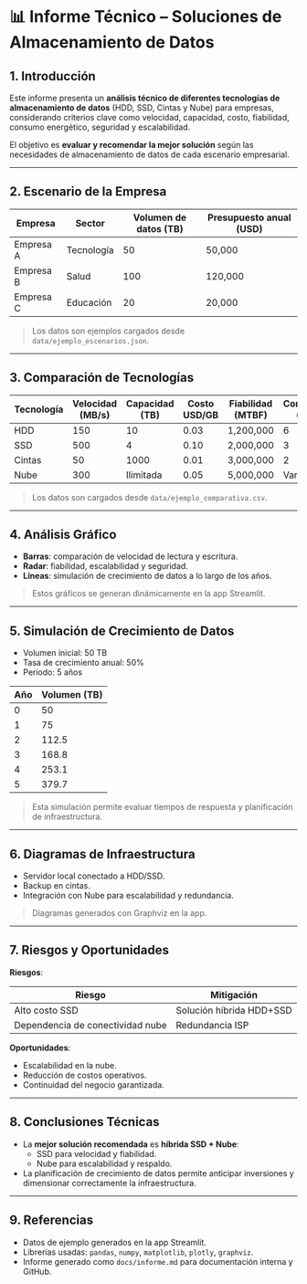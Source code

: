 # 📊 Informe Técnico – Soluciones de Almacenamiento de Datos

## 1. Introducción

Este informe presenta un **análisis técnico de diferentes tecnologías de almacenamiento de datos** (HDD, SSD, Cintas y Nube) para empresas, considerando criterios clave como velocidad, capacidad, costo, fiabilidad, consumo energético, seguridad y escalabilidad.

El objetivo es **evaluar y recomendar la mejor solución** según las necesidades de almacenamiento de datos de cada escenario empresarial.

---

## 2. Escenario de la Empresa

| Empresa       | Sector       | Volumen de datos (TB) | Presupuesto anual (USD) |
|---------------|-------------|----------------------|------------------------|
| Empresa A     | Tecnología  | 50                   | 50,000                 |
| Empresa B     | Salud       | 100                  | 120,000                |
| Empresa C     | Educación   | 20                   | 20,000                 |

> Los datos son ejemplos cargados desde `data/ejemplo_escenarios.json`.

---

## 3. Comparación de Tecnologías

| Tecnología | Velocidad (MB/s) | Capacidad (TB) | Costo USD/GB | Fiabilidad (MTBF) | Consumo (W) | Seguridad | Escalabilidad |
|------------|-----------------|----------------|--------------|-----------------|-------------|-----------|---------------|
| HDD        | 150             | 10             | 0.03         | 1,200,000       | 6           | Baja      | Media         |
| SSD        | 500             | 4              | 0.10         | 2,000,000       | 3           | Alta      | Media         |
| Cintas     | 50              | 1000           | 0.01         | 3,000,000       | 2           | Media     | Baja          |
| Nube       | 300             | Ilimitada      | 0.05         | 5,000,000       | Variable    | Alta      | Alta          |

> Los datos son cargados desde `data/ejemplo_comparativa.csv`.

---

## 4. Análisis Gráfico

- **Barras**: comparación de velocidad de lectura y escritura.  
- **Radar**: fiabilidad, escalabilidad y seguridad.  
- **Líneas**: simulación de crecimiento de datos a lo largo de los años.

> Estos gráficos se generan dinámicamente en la app Streamlit.

---

## 5. Simulación de Crecimiento de Datos

- Volumen inicial: 50 TB  
- Tasa de crecimiento anual: 50%  
- Periodo: 5 años  

| Año | Volumen (TB) |
|-----|--------------|
| 0   | 50           |
| 1   | 75           |
| 2   | 112.5        |
| 3   | 168.8        |
| 4   | 253.1        |
| 5   | 379.7        |

> Esta simulación permite evaluar tiempos de respuesta y planificación de infraestructura.

---

## 6. Diagramas de Infraestructura

- Servidor local conectado a HDD/SSD.  
- Backup en cintas.  
- Integración con Nube para escalabilidad y redundancia.  

> Diagramas generados con Graphviz en la app.

---

## 7. Riesgos y Oportunidades

**Riesgos**:

| Riesgo                         | Mitigación                   |
|--------------------------------|------------------------------|
| Alto costo SSD                  | Solución híbrida HDD+SSD     |
| Dependencia de conectividad nube| Redundancia ISP              |

**Oportunidades**:

- Escalabilidad en la nube.  
- Reducción de costos operativos.  
- Continuidad del negocio garantizada.

---

## 8. Conclusiones Técnicas

- La **mejor solución recomendada** es **híbrida SSD + Nube**:  
  - SSD para velocidad y fiabilidad.  
  - Nube para escalabilidad y respaldo.  
- La planificación de crecimiento de datos permite anticipar inversiones y dimensionar correctamente la infraestructura.

---

## 9. Referencias

- Datos de ejemplo generados en la app Streamlit.  
- Librerías usadas: `pandas`, `numpy`, `matplotlib`, `plotly`, `graphviz`.  
- Informe generado como `docs/informe.md` para documentación interna y GitHub.
